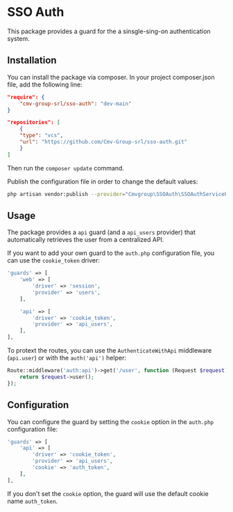 # SSO Auth

This package provides a guard for the a sinsgle-sing-on authentication system.

## Installation

You can install the package via composer.
In your project composer.json file, add the following line:

```json
"require": {
    "cmv-group-srl/sso-auth": "dev-main"
}
```
```json
"repositories": [
    {
    "type": "vcs",
    "url": "https://github.com/Cmv-Group-srl/sso-auth.git"
    }
]
```
Then run the `composer update` command.

Publish the configuration file in order to change the default values:

```bash
php artisan vendor:publish --provider="Cmvgroup\SSOAuth\SSOAuthServiceProvider"
```

## Usage

The package provides a `api` guard (and a `api_users` provider) that automatically retrieves the user from a centralized API.

If you want to add your own guard to the `auth.php` configuration file, you can use the `cookie_token` driver:

```php
'guards' => [
    'web' => [
        'driver' => 'session',
        'provider' => 'users',
    ],

    'api' => [
        'driver' => 'cookie_token',
        'provider' => 'api_users',
    ],
],
```

To protext the routes, you can use the `AuthenticateWithApi` middleware (`api.user`) or with the `auth('api')` helper:

```php
Route::middleware('auth:api')->get('/user', function (Request $request) {
    return $request->user();
});
```

## Configuration

You can configure the guard by setting the `cookie` option in the `auth.php` configuration file:

```php
'guards' => [
    'api' => [
        'driver' => 'cookie_token',
        'provider' => 'api_users',
        'cookie' => 'auth_token',
    ],
],
```

If you don't set the `cookie` option, the guard will use the default cookie name `auth_token`.

